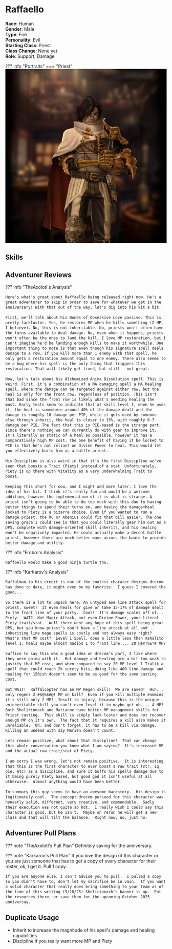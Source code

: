 # Raffaello

**Race**: Human  
**Gender**: Male  
**Type**: Fire  
**Personality**: Evil   
**Starting Class**: Priest    
**Class Change**: None yet  
**Role**: Support, Damage

??? info "Portraits"
    === "Priest"
        ![](../img/raffaello-priest.jpg)

## Skills
<!--
!!! info "Unique Skill (Inheritable)"
    === "Flutterdream Flash"
        {{ get_skill_description('Flutterdream Flash') }}

!!! info "Unique Skill (Not Inheritable)"
    === "Flickering Fang"
        {{ get_skill_description('Flickering Fang') }}

!!! info "Discipline Skill"
    === "Blessing of Owen"
        {{ get_skill_description('Blessing of Owen') }}
-->

## Adventurer Reviews

??? info "TheAxolotl's Analysis"

    Here's what's great about Raffaello being released right now. He's a great adventurer to skip in order to save for whatever we get in the anniversary! With that out of the way, let's dig into his kit a bit.

    First, we'll talk about his Bones of Obsessive Love passive. This is pretty lackluster. Yes, he restores MP when he kills something (2 MP, I believe). No, this is not inheritable. No, priests won't often have the turns available to deal damage. No, even when it happens, priests won't often be the ones to land the kill. I love MP restoration, but I can't imagine he'd be landing enough kills to make it worthwhile. One important thing to note is that even though his signature spell deals damage to a row, if you kill more than 1 enemy with that spell, he only gets a restoration amount equal to one enemy. There also seems to be a bug where his spell is the only thing that triggers this restoration. That will likely get fixed, but still - not great.

    Now, let's talk about his Alchemized Anima Dissolution spell. This is weird. First, it's a combination of a MA damaging spell a MA healing spell, where the damage can be targeted against either row, but the heal is only for the front row, regardless of position. This isn't that bad since the front row is likely what's needing healing the most. Early tests seem to indicate that at skill level 1, when he uses it, the heal is somewhere around 40% of the damage dealt and the damage is roughly 10 damage per PIE, while it gets used by someone else through inherit, the heal is closer to 15%, with roughly 6-7 damage per PIE. The fact that this is PIE-based is the strange part, since there's nothing we can currently do with gear to improve it. It's literally as static of a heal as possible, however it has a comparatively high MP cost. The one benefit of having it be locked to PIE is that he's not reliant on Divine Power to heal. This would let you effectively build him as a battle priest.

    His Discipline is also weird in that it's the first Discipline we've seen that boosts a Trait (Piety) instead of a stat. Unfortunately, Piety is up there with Vitality as a very underwhelming Trait to boost.

    Keeping this short for now, and I might add more later. I love the idea of his kit. I think it's really fun and would be a welcome addition, however the implementation of it is what is strange. A priest isn't going to be able to do too much with this due to having better things to spend their turns on, and having the damage+heal locked to Piety is a bizarre choice. Even if you wanted to run a damage priest, the MC or Abenius could fit that bill easier. The one saving grace I could see is that you could literally gear him out as a DPS, complete with damage-oriented skill inherits, and his healing won't be negatively impacted. He could actually make a decent battle priest, however there are much better ways across the board to provide better damage and utility.

??? info "Frobro's Analysis"
    
    Raffoello would make a good ninja turtle tho.

??? info "Karkarov's Analysis"

    Raffalmao to his credit is one of the coolest charater designs drecom has done to date, it might even be my favorite.  I guess I covered the good...

    So there is a lot to unpack here. An untyped aoe line attack spell for priest, sweet!  It even heals for give or take 15-17% of damage dealt to the front line of your party.  Cool!  It's damage scales off of... Piety.  WAT?  Not Magic Attack, not even Divine Power, your literal Piety trait/stat.  Well there went any hope of this spell being great DPS, but you know priest's don't have a line attack at all and inheriting line mage spells is costly and not always easy right?  What's that MP cost?  Level 1 Spell, does a little less than mahalito level 1, heals maybe almost madios 1 to front line.... 20 @$@!%&*# MP?
    
    Suffice to say this was a good idea on drecom's part, I like where they were going with it.  But damage and healing are a bit too weak to justify that MP cost, and when compared to say 20 MP level 1 Tzalik a spell that could reach 2k surety hits, doing like 400 line damage and healing for 150ish doesn't seem to be as good for the same casting cost.

    But WAIT!  Raffalcopter has an MP Regen skill!  We are saved!  Huh... only regens 2 #$@%$#@! MP on kill?  Even if you kill multiple enemies it's still only 2 MP?  Insult to injury, because this is the unique uninheritable skill you can't even level it to maybe get uh.... 4 MP?  Both Shelirionach and Marianne have better MP management skills for Priest casting.  This skill is simply lack luster and does not recover enough MP on it's own.  The fact that it requires a kill also makes it unreliable.  Oh, and don't forget, it has to be a kill via damage.  Killing an undead with say Marien doesn't count.

    Lets remain positive, what about that discipline?  That can change this whole conversation you know what I am saying?  It's increased MP and the actual raw trait/stat of Piety.
    
    I am sorry I was wrong, let's not remain positive.  It is interesting that this is the first character to ever boost a raw trait (str, iq, pie, etc) as a discipline, and sure it buffs his spells damage due to it being purely Piety based, but good god it isn't useful at all otherwise.  Almost anything would have been better.

    In summary this guy seems to have an awesome backstory.  His design is legitimately cool.  The concept drecom pursued for this character was honestly solid, different, very creative, and commendable.  Sadly their execution was not quite so hot.  I really wish I could say this character is good, but he isn't.  Maybe on rerun he will get a new class and that will tilt the balance.  Right now, no, just no.

## Adventurer Pull Plans

??? note "TheAxolotl's Pull Plan"
    Definitely saving for the anniversary.

??? note "Karkarov's Pull Plan"
    If you love the design of this character or you are just someone that has to get a copy of every character for their roster, ok, I get it.  Pull 1 copy.
    
    If you are anyone else, I can't advise you to pull.  I pulled a copy so you didn't have to, don't let my sacrifice be in vain.  If you want a solid character that really does bring something to your team as of the time of this writing (9/18/25) Shelirionach's banner is up.  Put the resources there, or save them for the upcoming October 2025 anniversay.
    
## Duplicate Usage

* Inherit to increase the magnitude of his spell's damage and healing capabilities
* Discipline if you really want more MP and Piety
